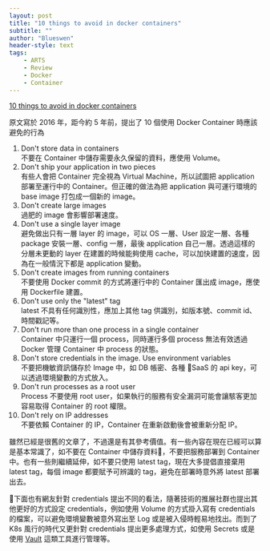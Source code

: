 ```yaml
---
layout: post
title: "10 things to avoid in docker containers"
subtitle: ""
author: "Blueswen"
header-style: text
tags:
    - ARTS
    - Review
    - Docker
    - Container
---
```


[10 things to avoid in docker containers](https://developers.redhat.com/blog/2016/02/24/10-things-to-avoid-in-docker-containers)

原文寫於 2016 年，距今約 5 年前，提出了 10 個使用 Docker Container 時應該避免的行為

1. Don't store data in containers  
   不要在 Container 中儲存需要永久保留的資料，應使用 Volume。
2. Don't ship your application in two pieces  
   有些人會把 Container 完全視為 Virtual Machine，所以試圖把 application 部署至運行中的 Container。但正確的做法為把 application 與可運行環境的 base image 打包成一個新的 image。
3. Don't create large images  
   過肥的 image 會影響部署速度。
4. Don't use a single layer image  
   避免做出只有一層 layer 的 image，可以 OS 一層、User 設定一層、各種 package 安裝一層、config 一層，最後 application 自己一層。透過這樣的分層未更動的 layer 在建置的時候能夠使用 cache，可以加快建置的速度，因為在一般情況下都是 application 變動。
5. Don't create images from running containers  
   不要使用 Docker commit 的方式將運行中的 Container 匯出成 image，應使用 Dockerfile 建置。
6. Don't use only the "latest" tag  
   latest 不具有任何識別性，應加上其他 tag 供識別，如版本號、commit id、時間戳記等。
7. Don't run more than one process in a single container  
   Container 中只運行一個 process，同時運行多個 process 無法有效透過 Docker 管理 Container 中 process 的狀態。
8. Don't store credentials in the image. Use environment variables  
   不要把機敏資訊儲存於 Image 中，如 DB 帳密、各種 SaaS 的 api key，可以透過環境變數的方式放入。
9. Don't run processes as a root user  
   Process 不要使用 root user，如果執行的服務有安全漏洞可能會讓駭客更加容易取得 Container 的 root 權限。
10. Don't rely on IP addresses  
    不要依賴 Container 的 IP，Container 在重新啟動後會被重新分配 IP。

雖然已經是很舊的文章了，不過還是有其參考價值。有一些內容在現在已經可以算是基本常識了，如不要在 Container 中儲存資料，不要把服務部署到 Container 中。也有一些則繼續延伸，如不要只使用 latest tag，現在大多提倡直接棄用 latest tag，每個 image 都要賦予可辨識的 tag，避免在部署時意外將 latest 部署出去。

下面也有網友針對 credentials 提出不同的看法，隨著技術的推展社群也提出其他更好的方式設定 credentials，例如使用 Volume 的方式掛入寫有 credentials 的檔案，可以避免環境變數被意外寫出至 Log 或是被入侵時輕易地找出。而到了 K8s 風行的時代又更針對 credentials 提出更多處理方式，如使用 Secrets 或是使用 [Vault](https://www.vaultproject.io/) 這類工具進行管理等。
